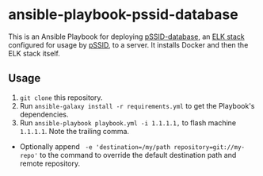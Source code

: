 # ansible-playbook-pssid-database

This is an Ansible Playbook for deploying [pSSID-database](https://github.com/UMNET-perfSONAR/pSSID-database), an [ELK stack](https://www.elastic.co/what-is/elk-stack) configured for usage by [pSSID](https://github.com/UMNET-perfSONAR/pSSID), to a server. It installs Docker and then the ELK stack itself.

## Usage

1. `git clone` this repository.
1. Run `ansible-galaxy install -r requirements.yml` to get the Playbook's dependencies.
1. Run `ansible-playbook playbook.yml -i 1.1.1.1,` to flash machine `1.1.1.1`. Note the trailing comma.
  * Optionally append ` -e 'destination=/my/path repository=git://my-repo'` to the command to override the default destination path and remote repository.
